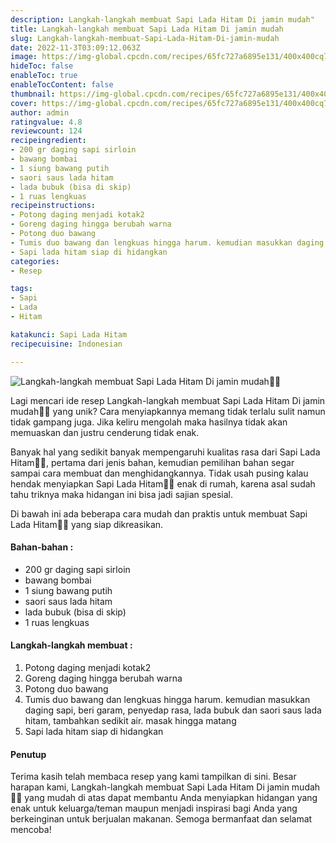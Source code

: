 ```yaml
---
description: Langkah-langkah membuat Sapi Lada Hitam Di jamin mudah"
title: Langkah-langkah membuat Sapi Lada Hitam Di jamin mudah
slug: Langkah-langkah-membuat-Sapi-Lada-Hitam-Di-jamin-mudah
date: 2022-11-3T03:09:12.063Z
image: https://img-global.cpcdn.com/recipes/65fc727a6895e131/400x400cq70/photo.jpg
hideToc: false
enableToc: true
enableTocContent: false
thumbnail: https://img-global.cpcdn.com/recipes/65fc727a6895e131/400x400cq70/photo.jpg
cover: https://img-global.cpcdn.com/recipes/65fc727a6895e131/400x400cq70/photo.jpg
author: admin
ratingvalue: 4.8
reviewcount: 124
recipeingredient:
- 200 gr daging sapi sirloin
- bawang bombai
- 1 siung bawang putih
- saori saus lada hitam
- lada bubuk (bisa di skip)
- 1 ruas lengkuas
recipeinstructions:
- Potong daging menjadi kotak2
- Goreng daging hingga berubah warna
- Potong duo bawang
- Tumis duo bawang dan lengkuas hingga harum. kemudian masukkan daging sapi, beri garam, penyedap rasa, lada bubuk dan saori saus lada hitam, tambahkan sedikit air. masak hingga matang
- Sapi lada hitam siap di hidangkan
categories:
- Resep

tags:
- Sapi
- Lada
- Hitam

katakunci: Sapi Lada Hitam
recipecuisine: Indonesian

---
```


![Langkah-langkah membuat Sapi Lada Hitam Di jamin mudah👩‍🍳](https://img-global.cpcdn.com/recipes/65fc727a6895e131/400x400cq70/photo.jpg)

Lagi mencari ide resep Langkah-langkah membuat Sapi Lada Hitam Di jamin mudah👩‍🍳 yang unik? Cara menyiapkannya memang tidak terlalu sulit namun tidak gampang juga. Jika keliru mengolah maka hasilnya tidak akan memuaskan dan justru cenderung tidak enak.

Banyak hal yang sedikit banyak mempengaruhi kualitas rasa dari Sapi Lada Hitam👩‍🍳, pertama dari jenis bahan, kemudian pemilihan bahan segar sampai cara membuat dan menghidangkannya. Tidak usah pusing kalau hendak menyiapkan Sapi Lada Hitam👩‍🍳 enak di rumah, karena asal sudah tahu triknya maka hidangan ini bisa jadi sajian spesial.

Di bawah ini ada beberapa cara mudah dan praktis untuk membuat Sapi Lada Hitam👩‍🍳 yang siap dikreasikan.

<!--inarticleads1-->

#### Bahan-bahan :

- 200 gr daging sapi sirloin
- bawang bombai
- 1 siung bawang putih
- saori saus lada hitam
- lada bubuk (bisa di skip)
- 1 ruas lengkuas

<!--inarticleads2-->

#### Langkah-langkah membuat :

1. Potong daging menjadi kotak2
1. Goreng daging hingga berubah warna
1. Potong duo bawang
1. Tumis duo bawang dan lengkuas hingga harum. kemudian masukkan daging sapi, beri garam, penyedap rasa, lada bubuk dan saori saus lada hitam, tambahkan sedikit air. masak hingga matang
1. Sapi lada hitam siap di hidangkan

#### Penutup

Terima kasih telah membaca resep yang kami tampilkan di sini. Besar harapan kami, Langkah-langkah membuat Sapi Lada Hitam Di jamin mudah👩‍🍳 yang mudah di atas dapat membantu Anda menyiapkan hidangan yang enak untuk keluarga/teman maupun menjadi inspirasi bagi Anda yang berkeinginan untuk berjualan makanan. Semoga bermanfaat dan selamat mencoba!